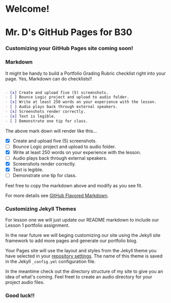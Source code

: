 # Welcome!

# Mr. D's GitHub Pages for B30

### Customizing your GitHub Pages site coming soon!

### Markdown

It might be handy to build a Portfolio Grading Rubric checklist right into your page.  Yes, Markdown can do checklists!!


```markdown

- [x] Create and upload five (5) screenshots.
- [ ] Bounce Logic project and upload to audio folder.
- [x] Write at least 250 words on your experience with the lesson.
- [ ] Audio plays back through external speakers.
- [x] Screenshots render correctly.
- [x] Text is legible.
- [ ] Demonstrate one tip for class.

```
The above mark down will render like this...

- [x] Create and upload five (5) screenshots.
- [ ] Bounce Logic project and upload to audio folder.
- [x] Write at least 250 words on your experience with the lesson.
- [ ] Audio plays back through external speakers.
- [x] Screenshots render correctly.
- [x] Text is legible.
- [ ] Demonstrate one tip for class.

Feel free to copy the markdown above and modify as you see fit.

For more details see [GitHub Flavored Markdown](https://guides.github.com/features/mastering-markdown/).

### Customizing Jekyll Themes

For lesson one we will just update our README markdown to include our Lesson 1 portfolio assignment.

In the near future we will beging customizing our site using the Jekyll site framework to add more pages and generate our portfolio blog.

Your Pages site will use the layout and styles from the Jekyll theme you have selected in your [repository settings](https://github.com/BCMrD/bcmrd.github.io/settings). The name of this theme is saved in the Jekyll `_config.yml` configuration file.

In the meantime check out the directory structure of my site to give you an idea of what's coming. Feel freet to create an audio directory for your project audio files.

### Good luck!!
